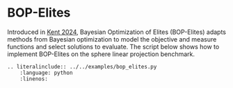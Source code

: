 # BOP-Elites

Introduced in
[Kent 2024](https://ieeexplore.ieee.org/abstract/document/10472301), Bayesian
Optimization of Elites (BOP-Elites) adapts methods from Bayesian optimization to
model the objective and measure functions and select solutions to evaluate. The
script below shows how to implement BOP-Elites on the sphere linear projection
benchmark.

```{eval-rst}
.. literalinclude:: ../../examples/bop_elites.py
    :language: python
    :linenos:
```
